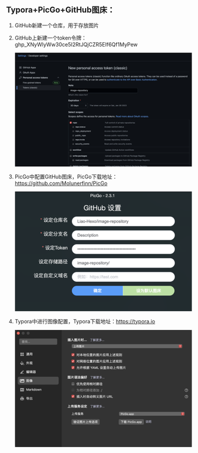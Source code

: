 ## Typora+PicGo+GitHub图床：

1. GitHub新建一个仓库，用于存放图片

2. GitHub上新建一个token令牌：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

   ![](https://raw.githubusercontent.com/Liao-Hexo/image-repository/Description/image-repository/Typora%2BPicGo%2BGitHub图床/token)

3. PicGo中配置GitHub图床，PicGo下载地址：https://github.com/Molunerfinn/PicGo

   ![](https://raw.githubusercontent.com/Liao-Hexo/image-repository/Description/image-repository/Typora%2BPicGo%2BGitHub图床/PicGo)

4. Typora中进行图像配置，Typora下载地址：https://typora.io

   ![](https://raw.githubusercontent.com/Liao-Hexo/image-repository/Description/image-repository/Typora%2BPicGo%2BGitHub图床/Typora)
